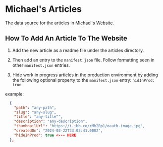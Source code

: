 # Michael's Articles

The data source for the articles in [Michael's Website](https://github.com/miketabb33/michaels-page).

## How To Add An Article To The Website
1. Add the new article as a readme file under the articles directory.

2. Then add an entry to the `manifest.json` file. Follow formatting seen in other `manifest.json` entries.

3. Hide work in progress articles in the production environment by adding the following optional property to the `manifest.json` entry: `hidInProd: true`

example:
``` json
  {
    "path": "any-path",
    "slug": "any-slug",
    "title": "any-title”",
    "description": "any-description",
    "thumbnailUrl": "https://i.ibb.co/rMh2Rp1/oauth-image.jpg",
    "createdOn": "2024-03-22T23:03:41.000Z",
    "hideInProd": true <--- HERE
  },
```
